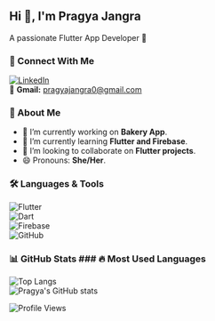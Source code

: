  ## Hi 👋, I'm Pragya Jangra  
 A passionate Flutter App Developer 🚀  

### 🔗 Connect With Me  
[![LinkedIn](https://img.shields.io/badge/LinkedIn-0077B5?style=for-the-badge&logo=linkedin&logoColor=white)](https://www.linkedin.com/in/pragya-jangra-b5b060285)  
📧 **Gmail:** [pragyajangra0@gmail.com](mailto:pragyajangra0@gmail.com)  

### 🚀 About Me  
- 🔭 I’m currently working on **Bakery App**.  
- 🌱 I’m currently learning **Flutter and Firebase**.  
- 👯 I’m looking to collaborate on **Flutter projects**.  
- 😄 Pronouns: **She/Her**.   

### 🛠️ Languages & Tools  
![Flutter](https://img.shields.io/badge/Flutter-02569B?style=for-the-badge&logo=flutter&logoColor=white)  
![Dart](https://img.shields.io/badge/Dart-0175C2?style=for-the-badge&logo=dart&logoColor=white)  
![Firebase](https://img.shields.io/badge/Firebase-ffca28?style=for-the-badge&logo=firebase&logoColor=black)  
![GitHub](https://img.shields.io/badge/GitHub-181717?style=for-the-badge&logo=github&logoColor=white)  

### 📊 GitHub Stats  ### 🔥 Most Used Languages  
![Top Langs](https://github-readme-stats.vercel.app/api/top-langs/?username=Pragyajangra12&layout=compact&theme=tokyonight)  
![Pragya's GitHub stats](https://github-readme-stats.vercel.app/api?username=Pragyajangra12&show_icons=true&theme=tokyonight)  
 
![Profile Views](https://komarev.com/ghpvc/?username=PragyaJangra&label=Profile%20Views&color=red&style=for-the-badge)

